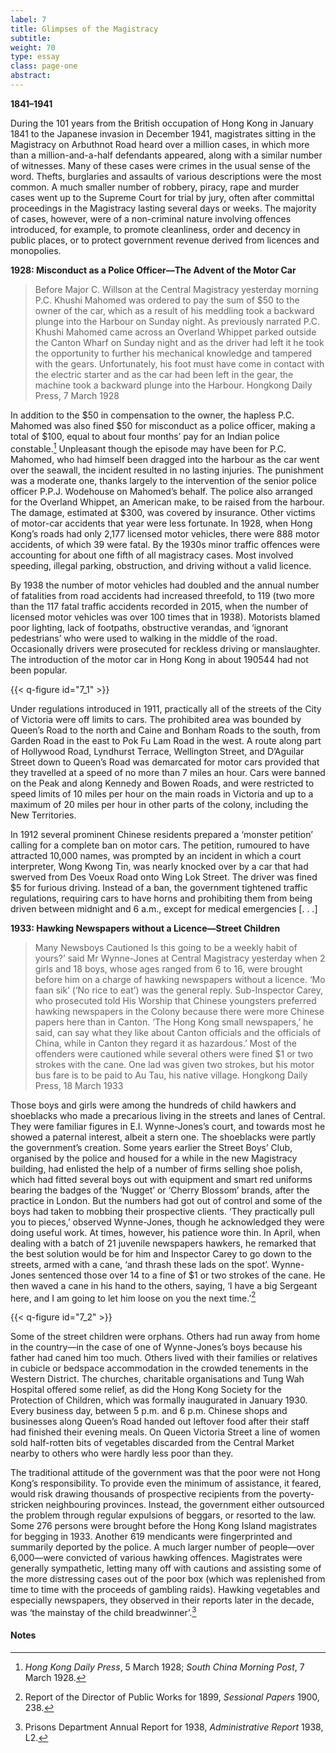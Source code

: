 ```yaml
---
label: 7
title: Glimpses of the Magistracy
subtitle:
weight: 70
type: essay
class: page-one
abstract:
---
```

**1841–1941**

During the 101 years from the British occupation of Hong Kong in January 1841 to the Japanese invasion in December 1941, magistrates sitting in the Magistracy on Arbuthnot Road heard over a million cases, in which more than a million-and-a-half defendants appeared, along with a similar number of witnesses. Many of these cases were crimes in the usual sense of the word. Thefts, burglaries and assaults of various descriptions were the most common. A much smaller number of robbery, piracy, rape and murder cases went up to the Supreme Court for trial by jury, often after committal proceedings in the Magistracy lasting several days or weeks. The majority of cases, however, were of a non-criminal nature involving offences introduced, for example, to promote cleanliness, order and decency in public places, or to protect government revenue derived from licences and monopolies.

**1928: Misconduct as a Police Officer—The Advent of the Motor Car**


>Before Major C. Willson at the Central Magistracy yesterday morning P.C.
Khushi Mahomed was ordered to pay the sum of $50 to the owner of the car,
which as a result of his meddling took a backward plunge into the Harbour on
Sunday night. As previously narrated P.C. Khushi Mahomed came across an
Overland Whippet parked outside the Canton Wharf on Sunday night and as
the driver had left it he took the opportunity to further his mechanical knowledge
and tampered with the gears. Unfortunately, his foot must have come in contact
with the electric starter and as the car had been left in the gear, the machine took a
backward plunge into the Harbour.
Hongkong Daily Press, 7 March 1928

In addition to the $50 in compensation to the owner, the hapless P.C. Mahomed was also fined $50 for misconduct as a police officer, making a total of $100, equal to about four months’ pay for an Indian police constable.[^1] Unpleasant though the episode may have been for P.C. Mahomed, who had himself been dragged into the harbour as the car went over the seawall, the incident resulted in no lasting injuries. The punishment was a moderate one, thanks largely to the intervention of the senior police officer P.P.J. Wodehouse on Mahomed’s behalf. The police also arranged for the Overland Whippet, an American make, to be raised from the harbour. The damage, estimated at $300, was covered by insurance. Other victims of motor-car accidents that year were less fortunate. In 1928, when Hong Kong’s roads had only 2,177 licensed motor vehicles, there were 888 motor accidents, of which 39 were fatal. By the 1930s minor traffic offences were accounting for about one fifth of all magistracy cases. Most involved speeding, illegal parking, obstruction, and driving without a valid licence.

By 1938 the number of motor vehicles had doubled and the annual number of fatalities from road accidents had increased threefold, to 119 (two more than the 117 fatal traffic accidents recorded in 2015, when the number of licensed motor vehicles was over 100 times that in 1938). Motorists blamed poor lighting, lack of footpaths, obstructive verandas, and ‘ignorant pedestrians’ who were used to walking in the middle of the road. Occasionally drivers were prosecuted for reckless driving or manslaughter. The introduction of the motor car in Hong Kong in about 190544 had not been popular.

{{< q-figure id="7_1" >}}

Under regulations introduced in 1911, practically all of the streets of the City of Victoria were off limits to cars. The prohibited area was bounded by Queen’s Road to the north and Caine and Bonham Roads to the south, from Garden Road in the east to Pok Fu Lam Road in the west. A route along part of Hollywood Road, Lyndhurst Terrace, Wellington Street, and D’Aguilar Street down to Queen’s Road was demarcated for motor cars provided that they travelled at a speed of no more than 7 miles an hour. Cars were banned on the Peak and along Kennedy and Bowen Roads, and were restricted to speed limits of 10 miles per hour on the main roads in Victoria and up to a maximum of 20 miles per hour in other parts of the colony, including the New Territories.

In 1912 several prominent Chinese residents prepared a ‘monster petition’ calling for a complete ban on motor cars.
The petition, rumoured to have attracted 10,000 names, was prompted by an incident in which a court interpreter, Wong
Kwong Tin, was nearly knocked over by a car that had swerved from Des Voeux Road onto Wing Lok Street. The driver was fined $5 for furious driving. Instead of a ban, the government tightened traffic regulations, requiring cars to have horns and prohibiting them from being driven between midnight and 6 a.m., except for medical emergencies [. . .]

**1933: Hawking Newspapers without a Licence—Street Children**


>Many Newsboys Cautioned
Is this going to be a weekly habit of yours?’ said Mr Wynne-Jones at Central
Magistracy yesterday when 2 girls and 18 boys, whose ages ranged from 6 to 16,
were brought before him on a charge of hawking newspapers without a licence.
‘Mo faan sik’ (‘No rice to eat’) was the general reply.
Sub-Inspector Carey, who prosecuted told His Worship that Chinese
youngsters preferred hawking newspapers in the Colony because there were more
Chinese papers here than in Canton. ‘The Hong Kong small newspapers,’ he said, can say what they like about Canton officials and the officials of China, while in
Canton they regard it as hazardous.’
Most of the offenders were cautioned while several others were fined $1 or
two strokes with the cane. One lad was given two strokes, but his motor bus fare is
to be paid to Au Tau, his native village.
Hongkong Daily Press, 18 March 1933


Those boys and girls were among the hundreds of child hawkers and shoeblacks who made a precarious living in the streets and lanes of Central. They were familiar figures in E.I. Wynne-Jones’s court, and towards most he showed a paternal interest, albeit a stern one. The shoeblacks were partly the government’s creation. Some years earlier the Street Boys’ Club, organised by the police and housed for a while in the new Magistracy building, had enlisted the help of a number of firms selling shoe polish, which had fitted several boys out with equipment and smart red uniforms bearing the badges of the ‘Nugget’ or ‘Cherry Blossom’ brands, after the practice in London. But the numbers had got out of control and some of the boys had taken to mobbing their prospective clients. ‘They practically pull you to pieces,’ observed Wynne-Jones, though he acknowledged they were doing useful work. At times, however, his patience wore thin. In April, when dealing with a batch of 21 juvenile newspapers hawkers, he remarked that the best solution would be for him and
Inspector Carey to go down to the streets, armed with a cane, ‘and thrash these lads on the spot’. Wynne-Jones sentenced those over 14 to a fine of $1 or two strokes of the cane. He then waved a cane in his hand to the others, saying, ‘I have a big Sergeant here, and I am going to let him loose on you the next time.’[^2]

{{< q-figure id="7_2" >}}

Some of the street children were orphans. Others had run away from home in the country—in the case of one of Wynne-Jones’s boys because his father had caned him too much. Others lived with their families or relatives in cubicle or bedspace accommodation in the crowded tenements in the Western District. The churches, charitable organisations and Tung Wah Hospital offered some relief, as did the Hong Kong Society for the Protection of Children, which was formally inaugurated in January 1930. Every business day, between 5 p.m. and 6 p.m. Chinese shops and businesses along Queen’s Road handed out leftover food after their staff had finished their evening meals. On Queen Victoria Street a line of women sold half-rotten bits of vegetables discarded from the Central Market nearby to others who were hardly
less poor than they.

The traditional attitude of the government was that the poor were not Hong Kong’s responsibility. To provide even the minimum of assistance, it feared, would risk drawing thousands of prospective recipients from the poverty-stricken neighbouring provinces. Instead, the government either outsourced the problem through regular expulsions of beggars, or resorted to the law. Some 276 persons were brought before the Hong Kong Island magistrates for begging in 1933. Another 619 mendicants were fingerprinted and summarily deported by the police. A much larger number of people—over 6,000—were convicted of various hawking offences. Magistrates were generally sympathetic, letting many off with cautions and assisting some of the more distressing cases out of the poor box (which was replenished from time to time with the proceeds of gambling raids). Hawking vegetables and especially newspapers, they observed in their reports later in the decade, was ‘the mainstay of the child breadwinner’.[^3]

#### Notes
[^1]:*Hong Kong Daily Press*, 5 March 1928; *South China Morning Post*, 7 March 1928.
[^2]:Report of the Director of Public Works for 1899, *Sessional Papers* 1900, 238.
[^3]:Prisons Department Annual Report for 1938, *Administrative Report* 1938, L2.
